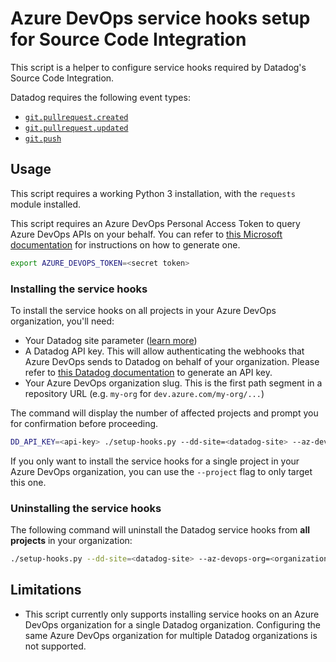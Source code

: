 # Azure DevOps service hooks setup for Source Code Integration

This script is a helper to configure service hooks required by Datadog's Source Code Integration.

Datadog requires the following event types:
- [`git.pullrequest.created`](https://learn.microsoft.com/en-us/azure/devops/service-hooks/events?view=azure-devops#git.pullrequest.created)
- [`git.pullrequest.updated`](https://learn.microsoft.com/en-us/azure/devops/service-hooks/events?view=azure-devops#git.pullrequest.updated)
- [`git.push`](https://learn.microsoft.com/en-us/azure/devops/service-hooks/events?view=azure-devops#git.push)

## Usage

This script requires a working Python 3 installation, with the `requests` module installed.

This script requires an Azure DevOps Personal Access Token to query Azure DevOps APIs on your behalf. You can refer to [this Microsoft documentation](https://learn.microsoft.com/en-us/azure/devops/organizations/accounts/use-personal-access-tokens-to-authenticate?view=azure-devops&tabs=Windows#create-a-pat) for instructions on how to generate one.

```sh
export AZURE_DEVOPS_TOKEN=<secret token>
```

### Installing the service hooks

To install the service hooks on all projects in your Azure DevOps organization, you'll need:
- Your Datadog site parameter ([learn more](https://docs.datadoghq.com/getting_started/site/#access-the-datadog-site))
- A Datadog API key. This will allow authenticating the webhooks that Azure DevOps sends to Datadog on behalf of your organization. Please refer to [this Datadog documentation](https://docs.datadoghq.com/account_management/api-app-keys/) to generate an API key.
- Your Azure DevOps organization slug. This is the first path segment in a repository URL (e.g. `my-org` for `dev.azure.com/my-org/...`)

The command will display the number of affected projects and prompt you for confirmation before proceeding.

```sh
DD_API_KEY=<api-key> ./setup-hooks.py --dd-site=<datadog-site> --az-devops-org=<organization-slug>
```

If you only want to install the service hooks for a single project in your Azure DevOps organization, you can use the `--project` flag to only target this one.

### Uninstalling the service hooks

The following command will uninstall the Datadog service hooks from **all projects** in your organization:

```sh
./setup-hooks.py --dd-site=<datadog-site> --az-devops-org=<organization-slug> --uninstall
```

## Limitations

- This script currently only supports installing service hooks on an Azure DevOps organization for a single Datadog organization. Configuring the same Azure DevOps organization for multiple Datadog organizations is not supported.
